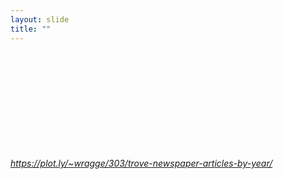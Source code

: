 ```yaml
---
layout: slide
title: ""
---
```


<section>
<iframe class="stretch" frameborder="0" scrolling="no" data-src="https://plot.ly/~wragge/303.embed"></iframe>
<h6><a class="external" href="https://plot.ly/~wragge/303/trove-newspaper-articles-by-year/">https://plot.ly/~wragge/303/trove-newspaper-articles-by-year/</a></h6>
</section>

